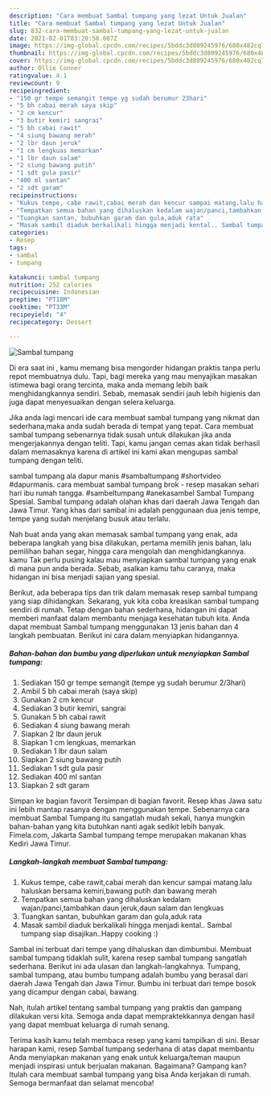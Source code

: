 ```yaml
---
description: "Cara membuat Sambal tumpang yang lezat Untuk Jualan"
title: "Cara membuat Sambal tumpang yang lezat Untuk Jualan"
slug: 832-cara-membuat-sambal-tumpang-yang-lezat-untuk-jualan
date: 2021-02-01T03:20:58.607Z
image: https://img-global.cpcdn.com/recipes/5bddc3d809245976/680x482cq70/sambal-tumpang-foto-resep-utama.jpg
thumbnail: https://img-global.cpcdn.com/recipes/5bddc3d809245976/680x482cq70/sambal-tumpang-foto-resep-utama.jpg
cover: https://img-global.cpcdn.com/recipes/5bddc3d809245976/680x482cq70/sambal-tumpang-foto-resep-utama.jpg
author: Ollie Conner
ratingvalue: 4.1
reviewcount: 9
recipeingredient:
- "150 gr tempe semangit tempe yg sudah berumur 23hari"
- "5 bh cabai merah saya skip"
- "2 cm kencur"
- "3 butir kemiri sangrai"
- "5 bh cabai rawit"
- "4 siung bawang merah"
- "2 lbr daun jeruk"
- "1 cm lengkuas memarkan"
- "1 lbr daun salam"
- "2 siung bawang putih"
- "1 sdt gula pasir"
- "400 ml santan"
- "2 sdt garam"
recipeinstructions:
- "Kukus tempe, cabe rawit,cabai merah dan kencur sampai matang.lalu haluskan bersama kemiri,bawang putih dan bawang merah"
- "Tempatkan semua bahan yang dihaluskan kedalam wajan/panci,tambahkan daun jeruk,daun salam dan lengkuas"
- "Tuangkan santan, bubuhkan garam dan gula,aduk rata"
- "Masak sambil diaduk berkalikali hingga menjadi kental.. Sambal tumpang siap disajikan..Happy cooking :)"
categories:
- Resep
tags:
- sambal
- tumpang

katakunci: sambal tumpang 
nutrition: 252 calories
recipecuisine: Indonesian
preptime: "PT18M"
cooktime: "PT33M"
recipeyield: "4"
recipecategory: Dessert

---
```



![Sambal tumpang](https://img-global.cpcdn.com/recipes/5bddc3d809245976/680x482cq70/sambal-tumpang-foto-resep-utama.jpg)

Di era  saat ini , kamu memang bisa mengorder hidangan praktis tanpa perlu repot membuatnya dulu. Tapi, bagi mereka yang mau menyajikan masakan istimewa bagi orang tercinta, maka anda memang lebih baik menghidangkannya sendiri. Sebab, memasak sendiri jauh lebih higienis dan juga dapat menyesuaikan dengan selera keluarga.

Jika anda lagi mencari ide cara membuat sambal tumpang yang nikmat dan sederhana,maka anda sudah berada di tempat yang tepat. Cara membuat sambal tumpang  sebenarnya tidak susah untuk dilakukan jika anda mengerjakannya dengan teliti. Tapi, kamu jangan cemas akan tidak berhasil dalam memasaknya 
karena di artikel ini kami akan mengupas sambal tumpang dengan teliti.  

sambal tumpang ala dapur manis #sambaltumpang #shortvideo #dapurmanis. cara membuat sambal tumpang brok - resep masakan sehari hari ibu rumah tangga. #sambeltumpang #anekasambel Sambal Tumpang Spesial. Sambal tumpang adalah olahan khas dari daerah Jawa Tengah dan Jawa Timur. Yang khas dari sambal ini adalah penggunaan dua jenis tempe, tempe yang sudah menjelang busuk atau terlalu.

Nah buat anda yang akan memasak sambal tumpang yang enak, ada beberapa langkah yang bisa dilakukan, pertama memilih jenis bahan, lalu pemilihan bahan segar, hingga cara mengolah dan menghidangkannya. kamu Tak perlu pusing kalau mau menyiapkan sambal tumpang yang enak di mana pun anda berada. Sebab, asalkan kamu  tahu caranya, maka hidangan ini bisa menjadi sajian yang spesial.

Berikut, ada beberapa tips dan trik dalam memasak resep sambal tumpang yang siap dihidangkan. Sekarang, yuk kita coba kreasikan sambal tumpang sendiri di rumah. Tetap dengan bahan sederhana, hidangan ini dapat memberi manfaat dalam membantu menjaga kesehatan tubuh kita. Anda dapat membuat Sambal tumpang menggunakan 13 jenis bahan dan 4 langkah pembuatan. Berikut ini cara dalam menyiapkan hidangannya.

<!--inarticleads1-->

##### Bahan-bahan dan bumbu yang diperlukan untuk menyiapkan Sambal tumpang:

1. Sediakan 150 gr tempe semangit (tempe yg sudah berumur 2/3hari)
1. Ambil 5 bh cabai merah (saya skip)
1. Gunakan 2 cm kencur
1. Sediakan 3 butir kemiri, sangrai
1. Gunakan 5 bh cabai rawit
1. Sediakan 4 siung bawang merah
1. Siapkan 2 lbr daun jeruk
1. Siapkan 1 cm lengkuas, memarkan
1. Sediakan 1 lbr daun salam
1. Siapkan 2 siung bawang putih
1. Sediakan 1 sdt gula pasir
1. Sediakan 400 ml santan
1. Siapkan 2 sdt garam


Simpan ke bagian favorit Tersimpan di bagian favorit. Resep khas Jawa satu ini lebih mantap rasanya dengan menggunakan tempe. Sebenarnya cara membuat Sambal Tumpang itu sangatlah mudah sekali, hanya mungkin bahan-bahan yang kita butuhkan nanti agak sedikit lebih banyak. Fimela.com, Jakarta Sambal tumpang tempe merupakan makanan khas Kediri Jawa Timur. 

<!--inarticleads2-->

##### Langkah-langkah membuat Sambal tumpang:

1. Kukus tempe, cabe rawit,cabai merah dan kencur sampai matang.lalu haluskan bersama kemiri,bawang putih dan bawang merah
1. Tempatkan semua bahan yang dihaluskan kedalam wajan/panci,tambahkan daun jeruk,daun salam dan lengkuas
1. Tuangkan santan, bubuhkan garam dan gula,aduk rata
1. Masak sambil diaduk berkalikali hingga menjadi kental.. Sambal tumpang siap disajikan..Happy cooking :)


Sambal ini terbuat dari tempe yang dihaluskan dan dimbumbui. Membuat sambal tumpang tidaklah sulit, karena resep sambal tumpang sangatlah sederhana. Berikut ini ada ulasan dan langkah-langkahnya. Tumpang, sambal tumpang, atau bumbu tumpang adalah bumbu yang berasal dari daerah Jawa Tengah dan Jawa Timur. Bumbu ini terbuat dari tempe bosok yang dicampur dengan cabai, bawang. 

Nah, itulah artikel tentang  sambal tumpang  yang praktis dan gampang dilakukan versi kita. Semoga anda dapat mempraktekkannya dengan hasil yang dapat membuat keluarga di rumah senang. 

Terima kasih kamu telah membaca resep yang kami tampilkan di sini. Besar harapan kami, resep  Sambal tumpang sederhana di atas dapat membantu Anda menyiapkan makanan yang enak untuk keluarga/teman maupun menjadi inspirasi untuk berjualan makanan. Bagaimana? Gampang kan? Itulah cara membuat sambal tumpang yang bisa Anda kerjakan di rumah. Semoga bermanfaat dan selamat mencoba!

